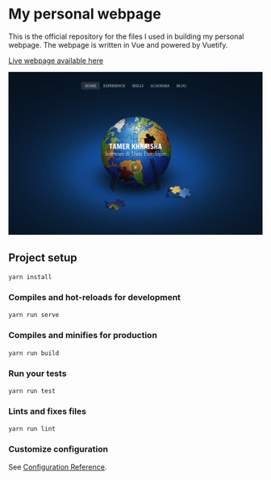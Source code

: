 My personal webpage
======
This is the official repository for the files I used in building my personal webpage. The webpage is written in Vue and powered by Vuetify.

[Live webpage available here](http://tamerkhraisha.com/#/)


![Demo screenshot](src/assets/mainpage.png?raw=true "Title")

## Project setup
```
yarn install
```

### Compiles and hot-reloads for development
```
yarn run serve
```

### Compiles and minifies for production
```
yarn run build
```

### Run your tests
```
yarn run test
```

### Lints and fixes files
```
yarn run lint
```

### Customize configuration
See [Configuration Reference](https://cli.vuejs.org/config/).
